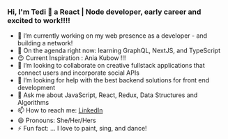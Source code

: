 ### Hi, I'm Tedi 👋 a React | Node developer, early career and excited to work!!!!

<!--
**Tedicode/Tedicode** is a ✨ _special_ ✨ repository because its `README.md` (this file) appears on your GitHub profile.

-->



- 🔭 I’m currently working on my web presence as a developer - and building a network!
- 🌱 On the agenda right now: learning GraphQL, NextJS, and TypeScript
-  :heart_eyes:  Current Inspiration : Ania Kubow !!! 
- 👯 I’m looking to collaborate on creative fullstack applications that connect users and incorporate social APIs
- 🤔 I’m looking for help with the best backend solutions for front end development 
- 💬 Ask me about JavaScript, React, Redux, Data Structures and Algorithms
- 📫 How to reach me: [LinkedIn](https://www.linkedin.com/in/tedilowney "Tedi's LinkedIn Page")
- 😄 Pronouns: She/Her/Hers
- ⚡ Fun fact: ... I love to paint, sing, and dance!

